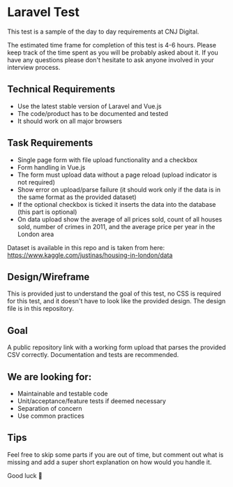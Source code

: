 # Laravel Test
This test is a sample of the day to day requirements at CNJ Digital.
  
The estimated time frame for completion of this test is 4-6 hours. Please keep track of the time spent as you will be probably asked about it. If you have any questions please don't hesitate to ask anyone involved in your interview process.

## Technical Requirements
 - Use the latest stable version of Laravel and Vue.js
 - The code/product has to be documented and tested
 - It should work on all major browsers
 
## Task Requirements
 - Single page form with file upload functionality and a checkbox
 - Form handling in Vue.js
 - The form must upload data without a page reload (upload indicator is not required)
 - Show error on upload/parse failure (it should work only if the data is in the same format as the provided dataset)
 - If the optional checkbox is ticked it inserts the data into the database (this part is optional)
 - On data upload show the average of all prices sold, count of all houses sold, number of crimes in 2011, and the average price per year in the London area
 
Dataset is available in this repo and is taken from here: https://www.kaggle.com/justinas/housing-in-london/data
 
## Design/Wireframe
This is provided just to understand the goal of this test, no CSS is required for this test, and it doesn't have to look like the provided design. The design file is in this repository.

## Goal
A public repository link with a working form upload that parses the provided CSV correctly. Documentation and tests are recommended.

## We are looking for:
 - Maintainable and testable code
 - Unit/acceptance/feature tests if deemed necessary
 - Separation of concern
 - Use common practices

## Tips
Feel free to skip some parts if you are out of time, but comment out what is missing and add a super short explanation on how would you handle it.


Good luck 🙂
